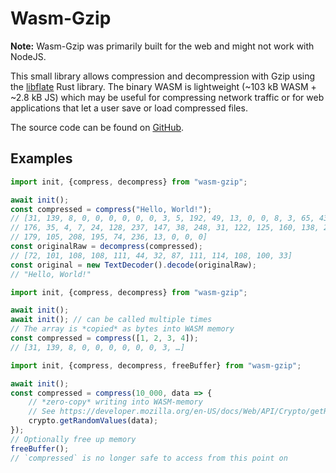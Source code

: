 # Wasm-Gzip

**Note:** Wasm-Gzip was primarily built for the web and might not work with NodeJS.

This small library allows compression and decompression with Gzip
using the [libflate] Rust library.
The binary WASM is lightweight (~103 kB WASM + ~2.8 kB JS)
which may be useful for compressing network traffic or for web applications
that let a user save or load compressed files.

The source code can be found on [GitHub](https://github.com/ColinTimBarndt/wasm-gzip).

[libflate]: https://crates.io/crates/libflate

## Examples

```ts
import init, {compress, decompress} from "wasm-gzip";

await init();
const compressed = compress("Hello, World!");
// [31, 139, 8, 0, 0, 0, 0, 0, 0, 3, 5, 192, 49, 13, 0, 0, 8, 3, 65, 43,
// 176, 35, 4, 7, 24, 128, 237, 147, 38, 248, 31, 122, 125, 160, 138, 209,
// 179, 105, 208, 195, 74, 236, 13, 0, 0, 0]
const originalRaw = decompress(compressed);
// [72, 101, 108, 108, 111, 44, 32, 87, 111, 114, 108, 100, 33]
const original = new TextDecoder().decode(originalRaw);
// "Hello, World!"
```

```ts
import init, {compress, decompress} from "wasm-gzip";

await init();
await init(); // can be called multiple times
// The array is *copied* as bytes into WASM memory
const compressed = compress([1, 2, 3, 4]);
// [31, 139, 8, 0, 0, 0, 0, 0, 0, 3, …]
```

```ts
import init, {compress, decompress, freeBuffer} from "wasm-gzip";

await init();
const compressed = compress(10_000, data => {
    // *zero-copy* writing into WASM-memory
    // See https://developer.mozilla.org/en-US/docs/Web/API/Crypto/getRandomValues
    crypto.getRandomValues(data);
});
// Optionally free up memory
freeBuffer();
// `compressed` is no longer safe to access from this point on
```